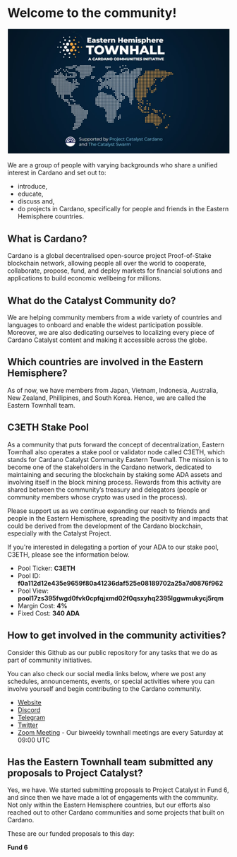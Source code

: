 # Welcome to the community!

![EasternTownhallMainPage](https://github.com/C3ETH/.github/blob/main/assets/EasternTownhallMainPage.JPG)

We are a group of people with varying backgrounds who share a unified interest in Cardano and set out to:
- introduce, 
- educate, 
- discuss and,
- do projects in Cardano, specifically for people and friends in the Eastern Hemisphere countries.

## What is Cardano?

Cardano is a global decentralised open-source project Proof-of-Stake blockchain network, allowing people all over the world to cooperate, collaborate, propose, fund, and deploy markets for financial solutions and applications to build economic wellbeing for millions.

## What do the Catalyst Community do?

We are helping community members from a wide variety of countries and languages to onboard and enable the widest participation possible. Moreover, we are also dedicating ourselves to localizing every piece of Cardano Catalyst content and making it accessible across the globe.

## Which countries are involved in the Eastern Hemisphere?

As of now, we have members from Japan, Vietnam, Indonesia, Australia, New Zealand, Phillipines, and South Korea. Hence, we are called the Eastern Townhall team.

## C3ETH Stake Pool

As a community that puts forward the concept of decentralization, Eastern Townhall also operates a stake pool or validator node called C3ETH, which stands for Cardano Catalyst Community Eastern Townhall. The mission is to become one of the stakeholders in the Cardano network, dedicated to maintaining and securing the blockchain by staking some ADA assets and involving itself in the block mining process. Rewards from this activity are shared between the community’s treasury and delegators (people or community members whose crypto was used in the process).

Please support us as we continue expanding our reach to friends and people in the Eastern Hemisphere, spreading the positivity and impacts that could be derived from the development of the Cardano blockchain, especially with the Catalyst Project. 

If you're interested in delegating a portion of your ADA to our stake pool, C3ETH, please see the information below. 
* Pool Ticker: **C3ETH**
* Pool ID: **f0a112d12e435e9659f80a41236daf525e08189702a25a7d0876f962**
* Pool View: **pool17zs395fwgd0fvk0cpfqjxmd02f0qsxyhq2395lggwmukycj5rqm**
* Margin Cost: **4%**
* Fixed Cost: **340 ADA**

## How to get involved in the community activities?

Consider this Github as our public repository for any tasks that we do as part of community initiatives. 

You can also check our social media links below, where we post any schedules, announcements, events, or special activities where you can involve yourself and begin contributing to the Cardano community.

* [Website](https://easterntownhall.com/)
* [Discord](https://discord.com/invite/BuKbMV37ZX)
* [Telegram](https://t.me/easterntownhall)
* [Twitter](https://twitter.com/c3eth)
* [Zoom Meeting](https://us02web.zoom.us/meeting/register/tZcqcOCopjsuGNd0IAZPoGfYNEYCXO_prtEd) - Our biweekly townhall meetings are every Saturday at 09:00 UTC

## Has the Eastern Townhall team submitted any proposals to Project Catalyst? 

Yes, we have. We started submitting proposals to Project Catalyst in Fund 6, and since then we have made a lot of engagements with the community. Not only within the Eastern Hemisphere countries, but our efforts also reached out to other Cardano communities and some projects that built on Cardano.

These are our funded proposals to this day:

**Fund 6**

